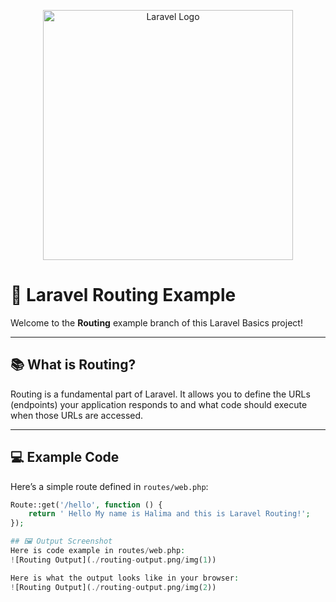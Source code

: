 <p align="center"><a href="https://laravel.com" target="_blank"><img src="https://raw.githubusercontent.com/laravel/art/master/logo-lockup/5%20SVG/2%20CMYK/1%20Full%20Color/laravel-logolockup-cmyk-red.svg" width="400" alt="Laravel Logo"></a></p>



# 🚦 Laravel Routing Example

Welcome to the **Routing** example branch of this Laravel Basics project!

---

## 📚 What is Routing?

Routing is a fundamental part of Laravel. It allows you to define the URLs (endpoints) your application responds to and what code should execute when those URLs are accessed.

---

## 💻 Example Code

Here’s a simple route defined in `routes/web.php`:

```php
Route::get('/hello', function () {
    return ' Hello My name is Halima and this is Laravel Routing!';
});

## 🖼️ Output Screenshot
Here is code example in routes/web.php:
![Routing Output](./routing-output.png/img(1))

Here is what the output looks like in your browser:
![Routing Output](./routing-output.png/img(2))
